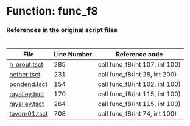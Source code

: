 # Function: func_f8
### References in the original script files

#

| File | Line Number | Reference code |
| --- | --- | --- |
| [h_orout.tsct](../../../out/h_orout.tsct#L285) | 285 | call func_f8(int 107, int 100) |
| [nether.tsct](../../../out/nether.tsct#L231) | 231 | call func_f8(int 28, int 200) |
| [pondend.tsct](../../../out/pondend.tsct#L154) | 154 | call func_f8(int 102, int 100) |
| [rayalley.tsct](../../../out/rayalley.tsct#L170) | 170 | call func_f8(int 115, int 100) |
| [rayalley.tsct](../../../out/rayalley.tsct#L264) | 264 | call func_f8(int 115, int 100) |
| [tavern01.tsct](../../../out/tavern01.tsct#L708) | 708 | call func_f8(int 74, int 100) |
